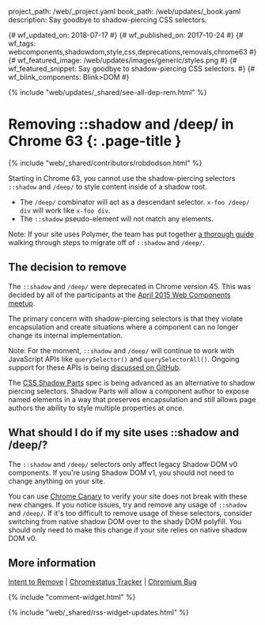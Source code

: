 project_path: /web/_project.yaml
book_path: /web/updates/_book.yaml
description: Say goodbye to shadow-piercing CSS selectors.

{# wf_updated_on: 2018-07-17 #}
{# wf_published_on: 2017-10-24 #}
{# wf_tags: webcomponents,shadowdom,style,css,deprecations,removals,chrome63 #}
{# wf_featured_image: /web/updates/images/generic/styles.png #}
{# wf_featured_snippet: Say goodbye to shadow-piercing CSS selectors. #}
{# wf_blink_components: Blink>DOM #}

{% include "web/updates/_shared/see-all-dep-rem.html" %}

# Removing ::shadow and /deep/ in Chrome 63 {: .page-title }

{% include "web/_shared/contributors/robdodson.html" %}

Starting in Chrome 63, you cannot use the shadow-piercing selectors `::shadow`
and `/deep/` to style content inside of a shadow root.

- The `/deep/` combinator will act as a descendant selector. `x-foo /deep/ div`
will work like `x-foo div`.
- The `::shadow` pseudo-element will not match any elements.

Note: If your site uses Polymer, the team has put together [a thorough guide](https://www.polymer-project.org/blog/2017-10-18-upcoming-changes.html)
walking through steps to migrate off of `::shadow` and `/deep/`.

## The decision to remove

The `::shadow` and `/deep/` were deprecated in Chrome version 45. This was
decided by all of the participants at the [April 2015 Web Components
meetup](https://www.w3.org/wiki/Webapps/WebComponentsApril2015Meeting).

The primary concern with shadow-piercing selectors is that they violate
encapsulation and create situations where a component can no longer change its
internal implementation.

Note: For the moment, `::shadow` and `/deep/` will continue to work with
JavaScript APIs like `querySelector()` and `querySelectorAll()`. Ongoing support
for these APIs is being [discussed on
GitHub](https://github.com/w3c/webcomponents/issues/78).

The [CSS Shadow Parts](https://tabatkins.github.io/specs/css-shadow-parts/) spec
is being advanced as an alternative to shadow piercing selectors. Shadow Parts
will allow a component author to expose named elements in a way that preserves
encapsulation and still allows page authors the ability to style multiple
properties at once.

## What should I do if my site uses ::shadow and /deep/?

The `::shadow` and `/deep/` selectors only affect legacy Shadow DOM v0
components. If you're using Shadow DOM v1, you should not need to change
anything on your site.

You can use [Chrome Canary](https://www.google.com/chrome/browser/canary.html)
to verify your site does not break with these new changes. If you notice issues,
try and remove any usage of `::shadow` and `/deep/`. If it's too difficult to
remove usage of these selectors, consider switching from native shadow DOM over
to the shady DOM polyfill. You should only need to make this change if your site
relies on native shadow DOM v0.

## More information

[Intent to Remove](https://groups.google.com/a/chromium.org/d/topic/blink-dev/HX5Y8Ykr5Ns/discussion) &#124;
[Chromestatus Tracker](https://www.chromestatus.com/feature/6750456638341120) &#124;
[Chromium Bug](https://bugs.chromium.org/p/chromium/issues/detail?id=489954)

{% include "comment-widget.html" %}

{% include "web/_shared/rss-widget-updates.html" %}

